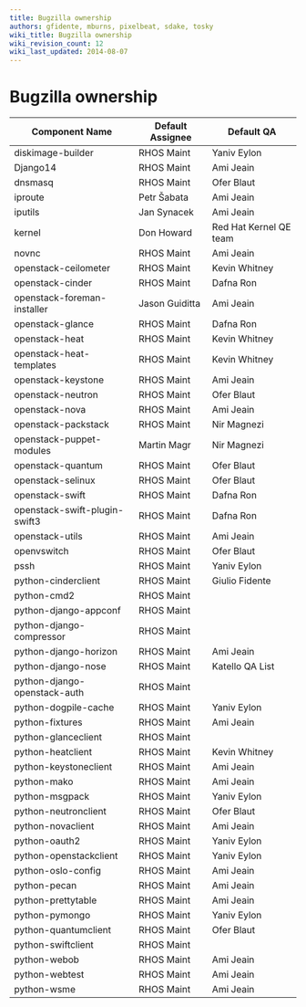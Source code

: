 ```yaml
---
title: Bugzilla ownership
authors: gfidente, mburns, pixelbeat, sdake, tosky
wiki_title: Bugzilla ownership
wiki_revision_count: 12
wiki_last_updated: 2014-08-07
---
```


# Bugzilla ownership

| Component Name                | Default Assignee | Default QA             |
|-------------------------------|------------------|------------------------|
| diskimage-builder             | RHOS Maint       | Yaniv Eylon            |
| Django14                      | RHOS Maint       | Ami Jeain              |
| dnsmasq                       | RHOS Maint       | Ofer Blaut             |
| iproute                       | Petr Šabata      | Ami Jeain              |
| iputils                       | Jan Synacek      | Ami Jeain              |
| kernel                        | Don Howard       | Red Hat Kernel QE team |
| novnc                         | RHOS Maint       | Ami Jeain              |
| openstack-ceilometer          | RHOS Maint       | Kevin Whitney          |
| openstack-cinder              | RHOS Maint       | Dafna Ron              |
| openstack-foreman-installer   | Jason Guiditta   | Ami Jeain              |
| openstack-glance              | RHOS Maint       | Dafna Ron              |
| openstack-heat                | RHOS Maint       | Kevin Whitney          |
| openstack-heat-templates      | RHOS Maint       | Kevin Whitney          |
| openstack-keystone            | RHOS Maint       | Ami Jeain              |
| openstack-neutron             | RHOS Maint       | Ofer Blaut             |
| openstack-nova                | RHOS Maint       | Ami Jeain              |
| openstack-packstack           | RHOS Maint       | Nir Magnezi            |
| openstack-puppet-modules      | Martin Magr      | Nir Magnezi            |
| openstack-quantum             | RHOS Maint       | Ofer Blaut             |
| openstack-selinux             | RHOS Maint       | Ofer Blaut             |
| openstack-swift               | RHOS Maint       | Dafna Ron              |
| openstack-swift-plugin-swift3 | RHOS Maint       | Dafna Ron              |
| openstack-utils               | RHOS Maint       | Ami Jeain              |
| openvswitch                   | RHOS Maint       | Ofer Blaut             |
| pssh                          | RHOS Maint       | Yaniv Eylon            |
| python-cinderclient           | RHOS Maint       | Giulio Fidente         |
| python-cmd2                   | RHOS Maint       |                        |
| python-django-appconf         | RHOS Maint       |                        |
| python-django-compressor      | RHOS Maint       |                        |
| python-django-horizon         | RHOS Maint       | Ami Jeain              |
| python-django-nose            | RHOS Maint       | Katello QA List        |
| python-django-openstack-auth  | RHOS Maint       |                        |
| python-dogpile-cache          | RHOS Maint       | Yaniv Eylon            |
| python-fixtures               | RHOS Maint       | Ami Jeain              |
| python-glanceclient           | RHOS Maint       |                        |
| python-heatclient             | RHOS Maint       | Kevin Whitney          |
| python-keystoneclient         | RHOS Maint       | Ami Jeain              |
| python-mako                   | RHOS Maint       | Ami Jeain              |
| python-msgpack                | RHOS Maint       | Yaniv Eylon            |
| python-neutronclient          | RHOS Maint       | Ofer Blaut             |
| python-novaclient             | RHOS Maint       | Ami Jeain              |
| python-oauth2                 | RHOS Maint       | Yaniv Eylon            |
| python-openstackclient        | RHOS Maint       | Yaniv Eylon            |
| python-oslo-config            | RHOS Maint       | Ami Jeain              |
| python-pecan                  | RHOS Maint       | Ami Jeain              |
| python-prettytable            | RHOS Maint       | Ami Jeain              |
| python-pymongo                | RHOS Maint       | Yaniv Eylon            |
| python-quantumclient          | RHOS Maint       | Ofer Blaut             |
| python-swiftclient            | RHOS Maint       |                        |
| python-webob                  | RHOS Maint       | Ami Jeain              |
| python-webtest                | RHOS Maint       | Ami Jeain              |
| python-wsme                   | RHOS Maint       | Ami Jeain              |
